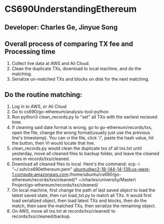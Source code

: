 # CS690UnderstandingEthereum

## Developer: Charles Ge, Jinyue Song

## Overall process of comparing TX fee and Processing time
1. Collect live data at AWS and Ali Cloud. 
2. Clean the duplicate TXs, download to local machine, and do the matching. 
3. Serialize un-matched TXs and blocks on disk for the next matching. 

## Do the routine matching:

1. Log in to AWS, or Ali Cloud
2. Go to cs690/go-ethereum/analysis-tool-python
3. Run python3 clean_records.py to "set" all TXs with the earliest recieved time. 
4. If cleaning said date format is wrong, go to go-ethereum/records/txs, open the file, change the wrong format(usually just use the previous line's timestamp). You can vi the file, click '/', paste the hash value, hit the button, then VI would locate that line. 
5. clean_records.py would clean the duplicate txs of all txs.txt until yesterday, move all cleaned files to backup folder, and leave the cleaned ones in records/txs/cleaned.
6. Download all cleaned files to local. Here's the command: 
scp -i "~/.ssh/cs690ethereum.pem" ubuntu@ec2-18-144-14-139.us-west-1.compute.amazonaws.com:/home/ubuntu/cs690/go-ethereum/records/txs/cleaned/* ~/charles/university/Master\ Project/go-ethereum/records/txs/cleaned/
7. On local machine, first change the path of last saved object to load the latest saved state, then run load_txt.py to match all TXs. It would first load serialized object, then load latest TXs and blocks, then do the match, then save the matched TXs, then serialize the remaining object. 
8. On AWS, move all txs.txt at records/txs/cleaned/ to records/txs/cleaned/backup.


